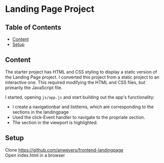 # Landing Page Project

## Table of Contents

* [Content](#content)
* [Setup](#setup)

## Content

The starter project has HTML and CSS styling to display a static version of the Landing Page project. 
I converted this project from a static project to an interactive one. This required modifying the HTML and CSS files, but primarily the JavaScript file.

I started, opening `js/app.js` and start building out the app's functionality:
- I create a navigationbar and listitems, which are corresponding to the sections in the landingpage
- Used the click-Event handler to navigate to the propriate section.
- The section in the viewport is highlighted.


## Setup
Clone https://github.com/anweyers/frontend-landingpage  
Open index.html in a browser
